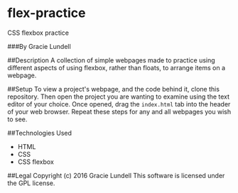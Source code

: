 # flex-practice
CSS flexbox practice

###By Gracie Lundell

##Description
A collection of simple webpages made to practice using different aspects of using flexbox, rather than floats, to arrange items on a webpage.

##Setup
To view a project's webpage, and the code behind it, clone this repository. Then open the project you are wanting to examine using the text editor of your choice. Once opened, drag the <code>index.html</code> tab into the header of your web browser. 
Repeat these steps for any and all webpages you wish to see.

##Technologies Used
- HTML
- CSS
- CSS flexbox

##Legal
Copyright (c) 2016 Gracie Lundell This software is licensed under the GPL license.
